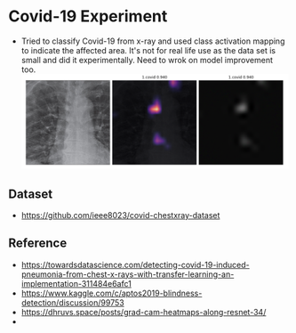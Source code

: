 # Covid-19 Experiment 
- Tried to classify Covid-19 from x-ray and used class activation mapping to indicate the affected area. It's not for real life use as the data set is small and did it experimentally. Need to wrok on model improvement too.
![CAM](CAM.png)

## Dataset 
- https://github.com/ieee8023/covid-chestxray-dataset
## Reference
- https://towardsdatascience.com/detecting-covid-19-induced-pneumonia-from-chest-x-rays-with-transfer-learning-an-implementation-311484e6afc1
- https://www.kaggle.com/c/aptos2019-blindness-detection/discussion/99753
- https://dhruvs.space/posts/grad-cam-heatmaps-along-resnet-34/
- 
